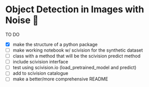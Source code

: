 # Object Detection in Images with Noise :star2:

TO DO 
- [x] make the structure of a python package
- [ ] make working notebook w/ scivision for the synthetic dataset
- [ ] class with a method that will be the scivision predict method
- [ ] include scivision interface
- [ ] test using scivision.io (load_pretrained_model and predict)
- [ ] add to scivision catalogue
- [ ] make a better/more comprehensive README
